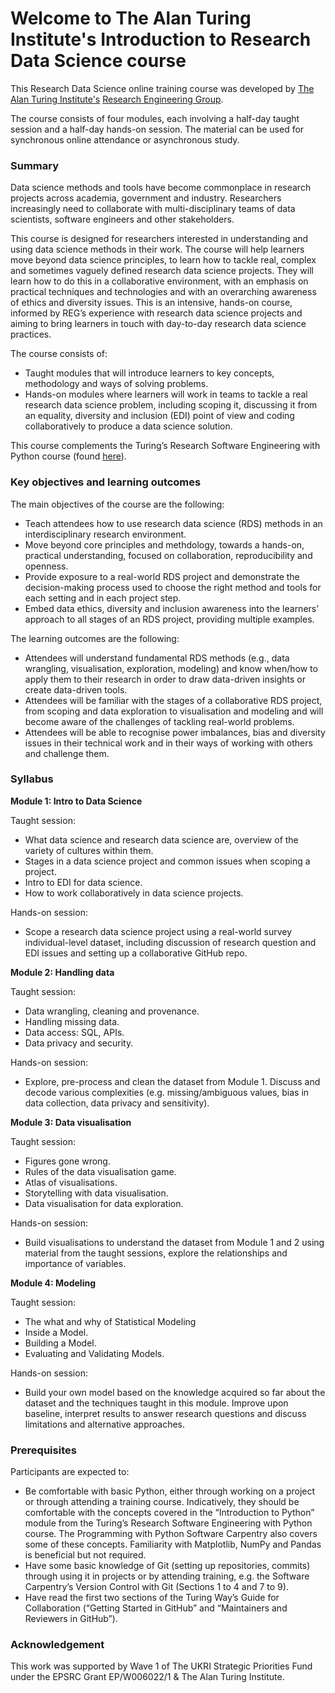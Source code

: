 # Welcome to The Alan Turing Institute's Introduction to Research Data Science course

This Research Data Science online training course was 
developed by [The Alan Turing Institute's](https://www.turing.ac.uk/) 
[Research Engineering Group](https://www.turing.ac.uk/research-engineering).

The course consists of four modules, each involving a half-day taught session and a half-day hands-on session. The material can be used for synchronous online attendance or asynchronous study.

### Summary

Data science methods and tools have become commonplace in research projects across academia, government and industry. Researchers increasingly need to collaborate with multi-disciplinary teams of data scientists, software engineers and other stakeholders.

This course is designed for researchers interested in understanding and using data science methods in their work. The course will help learners move beyond data science principles, to learn how to tackle real, complex and sometimes vaguely defined research data science projects. They will learn how to do this in a collaborative environment, with an emphasis on practical techniques and technologies and with an overarching awareness of ethics and diversity issues. This is an intensive, hands-on course, informed by REG’s experience with research data science projects and aiming to bring learners in touch with day-to-day research data science practices.

The course consists of:
- Taught modules that will introduce learners to key concepts, methodology and ways of solving problems.
- Hands-on modules where learners will work in teams to tackle a real research data science problem, including scoping it, discussing it from an equality, diversity and inclusion (EDI) point of view and coding collaboratively to produce a data science solution.

This course complements the Turing’s Research Software Engineering with Python course (found [here](https://alan-turing-institute.github.io/rsd-engineeringcourse/)).

### Key objectives and learning outcomes
The main objectives of the course are the following:
- Teach attendees how to use research data science (RDS) methods in an interdisciplinary research environment.
- Move beyond core principles and methdology, towards a hands-on, practical understanding, focused on collaboration, reproducibility and openness.
- Provide exposure to a real-world RDS project and demonstrate the decision-making process used to choose the right method and tools for each setting and in each project step.
- Embed data ethics, diversity and inclusion awareness into the learners’ approach to all stages of an RDS project, providing multiple examples.

The learning outcomes are the following:
- Attendees will understand fundamental RDS methods (e.g., data wrangling, visualisation, exploration, modeling) and know when/how to apply them to their research in order to draw data-driven insights or create data-driven tools.
- Attendees will be familiar with the stages of a collaborative RDS project, from scoping and data exploration to visualisation and modeling and will become aware of the challenges of tackling real-world problems.
- Attendees will be able to recognise power imbalances, bias and diversity issues in their technical work and in their ways of working with others and challenge them.

### Syllabus

**Module 1: Intro to Data Science**

Taught session: 
- What data science and research data science are, overview of the variety of cultures within them.
- Stages in a data science project and common issues when scoping a project.
- Intro to EDI for data science.
- How to work collaboratively in data science projects.

Hands-on session:
- Scope a research data science project using a real-world survey individual-level dataset, including discussion of research question and EDI issues and setting up a collaborative GitHub repo.

**Module 2: Handling data**

Taught session:
- Data wrangling, cleaning and provenance.
- Handling missing data.
- Data access: SQL, APIs.
- Data privacy and security.

Hands-on session:
- Explore, pre-process and clean the dataset from Module 1. Discuss and decode various complexities (e.g. missing/ambiguous values, bias in data collection, data privacy and sensitivity).

**Module 3: Data visualisation**

Taught session:
- Figures gone wrong.
- Rules of the data visualisation game.
- Atlas of visualisations.
- Storytelling with data visualisation.
- Data visualisation for data exploration.

Hands-on session:
- Build visualisations to understand the dataset from Module 1 and 2 using material from the taught sessions, explore the relationships and importance of variables.

**Module 4: Modeling**

Taught session:
- The what and why of Statistical Modeling
- Inside a Model.
- Building a Model.
- Evaluating and Validating Models.

Hands-on session:
- Build your own model based on the knowledge acquired so far about the dataset and the techniques taught in this module. Improve upon baseline, interpret results to answer research questions and discuss limitations and alternative approaches.


### Prerequisites
Participants are expected to:
- Be comfortable with basic Python, either through working on a project or through attending a training course. Indicatively, they should be comfortable with the concepts covered in the “Introduction to Python” module from the Turing’s Research Software Engineering with Python course. The Programming with Python Software Carpentry also covers some of these concepts. Familiarity with Matplotlib, NumPy and Pandas is beneficial but not required.
- Have some basic knowledge of Git (setting up repositories, commits) through using it in projects or by attending training, e.g. the Software Carpentry’s Version Control with Git (Sections 1 to 4 and 7 to 9).
- Have read the first two sections of the Turing Way’s Guide for Collaboration (“Getting Started in GitHub” and “Maintainers and Reviewers in GitHub”).


### Acknowledgement
This work was supported by Wave 1 of The UKRI Strategic Priorities Fund under the EPSRC Grant EP/W006022/1 & The Alan Turing Institute.
